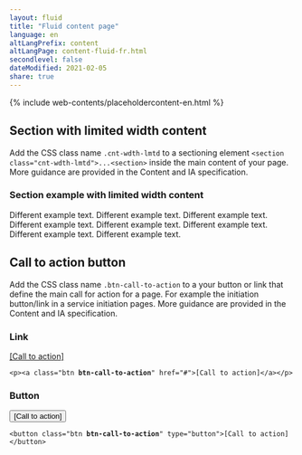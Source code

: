 ```yaml
---
layout: fluid
title: "Fluid content page"
language: en
altLangPrefix: content
altLangPage: content-fluid-fr.html
secondlevel: false
dateModified: 2021-02-05
share: true
---
```

{% include web-contents/placeholdercontent-en.html %}
<h2 id="cnt-wdth-lmtd">Section with limited width content</h2>
<p>Add the CSS class name <code>.cnt-wdth-lmtd</code> to a sectioning element <code>&lt;section class="cnt-wdth-lmtd"&gt;...&lt;section&gt;</code> inside the main content of your page. More guidance are provided in the Content and IA specification.</p>
<section class="cnt-wdth-lmtd">
  <h3>Section example with limited width content</h3>
  <p>Different example text. Different example text. Different example text. Different example text. Different example text. Different example text. Different example text. Different example text.</p>
</section>
<h2 id="call-to-action">Call to action button</h2>
<p>Add the CSS class name <code>.btn-call-to-action</code> to a your button or link that define the main call for action for a page. For example the initiation button/link in a service initiation pages. More guidance are provided in the Content and IA specification.</p>
<div class="row">
  <div class="col-sm-6">
    <h3>Link</h3>
    <p class="mrgn-bttm-0"><a class="btn btn-call-to-action" href="#">[Call to action]</a></p>
    <pre><code>&lt;p&gt;&lt;a class="btn <strong>btn-call-to-action</strong>" href="#"&gt;[Call to action]&lt;/a&gt;&lt;/p&gt;</code></pre>
  </div>
  <div class="col-sm-6">
    <h3>Button</h3>
    <button class="btn btn-call-to-action" type="button">[Call to action]</button>
    <pre><code>&lt;button class="btn <strong>btn-call-to-action</strong>" type="button"&gt;[Call to action]&lt;/button&gt;</code></pre>
  </div>
</div>
